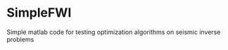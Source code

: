 SimpleFWI
=========

Simple matlab code for testing optimization algorithms on seismic inverse problems
